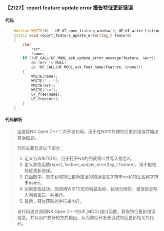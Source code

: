 ### 【2127】report feature update error 报告特征更新错误

#### 代码

```cpp
    #define WRITE(X)   UF_UI_open_listing_window(); UF_UI_write_listing_window(X)  
    static void report_feature_update_error(tag_t feature)  
    {  
        char  
            *err,  
            *name;  
        if (!UF_CALL(UF_MODL_ask_update_error_message(feature, &err))  
            && (err != NULL)  
            && !UF_CALL(UF_MODL_ask_feat_name(feature, &name)))  
        {  
            WRITE(name);  
            WRITE(" - ");  
            WRITE(err);  
            WRITE("\n");  
            UF_free(name);  
            UF_free(err);  
        }  
    }

```

#### 代码解析

> 这是段NX Open C++二次开发代码，用于在NX中处理特征更新错误并输出错误信息。
>
> 代码主要包含以下部分：
>
> 1. 定义宏WRITE(X)，用于打开NX的列表窗口并写入信息X。
> 2. 定义静态函数report_feature_update_error(tag_t feature)，用于报告特征更新错误。
> 3. 在函数中，首先获取特征更新错误的错误信息字符串err和特征名称字符串name。
> 4. 如果获取成功，则调用WRITE宏将特征名称、错误分隔符、错误信息写入列表窗口，并换行。
> 5. 最后，释放获取的字符串内存。
>
> 该代码通过调用NX Open C++的UF_MODL接口函数，获取特征更新错误信息，并以用户友好的方式输出，从而帮助开发者调试特征更新相关的代码。
>
